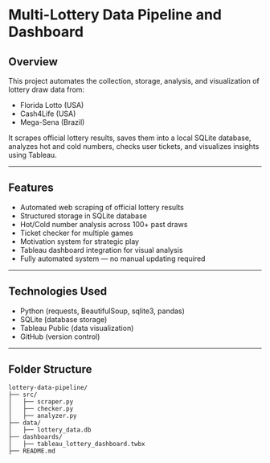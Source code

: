 # Multi-Lottery Data Pipeline and Dashboard

## Overview
This project automates the collection, storage, analysis, and visualization of lottery draw data from:
- Florida Lotto (USA)
- Cash4Life (USA)
- Mega-Sena (Brazil)

It scrapes official lottery results, saves them into a local SQLite database, analyzes hot and cold numbers, checks user tickets, and visualizes insights using Tableau.

---

## Features
- Automated web scraping of official lottery results
- Structured storage in SQLite database
- Hot/Cold number analysis across 100+ past draws
- Ticket checker for multiple games
- Motivation system for strategic play
- Tableau dashboard integration for visual analysis
- Fully automated system — no manual updating required

---

## Technologies Used
- Python (requests, BeautifulSoup, sqlite3, pandas)
- SQLite (database storage)
- Tableau Public (data visualization)
- GitHub (version control)

---

## Folder Structure
```plaintext
lottery-data-pipeline/
├── src/
│   ├── scraper.py
│   ├── checker.py
│   ├── analyzer.py
├── data/
│   ├── lottery_data.db
├── dashboards/
│   ├── tableau_lottery_dashboard.twbx
├── README.md
